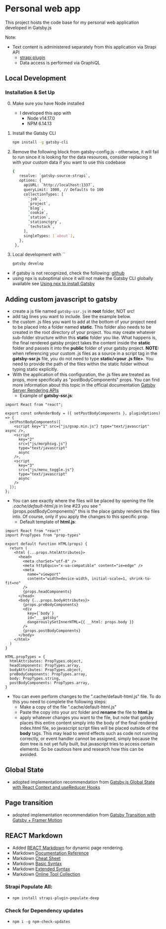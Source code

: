 # Personal web app

This project hosts the code base for my personal web application developed in Gatsby.js

Note:
- Text content is administered separately from this application via Strapi API
  - [strapi plugin](https://www.gatsbyjs.com/plugins/gatsby-source-strapi/)
  - Data access is performed via GraphiQL

## Local Development

### Installation & Set Up

0. Make sure you have Node installed
   - I developed this app with 
     - Node v14.17.0
     -  NPM 6.14.13

1. Install the Gatsby CLI

   ```sh
   npm install -g gatsby-cli
   ```

2. Remove the following block from gatsby-config.js - otherwise, it will fail to run since it is looking for the data resources, consider replacing it with your custom data if you want to use this codebase

   ```sh
   {
      resolve: `gatsby-source-strapi`,
      options: {
        apiURL: `http://localhost:1337`,
        queryLimit: 1000, // Defaults to 100
        collectionTypes: [
          `job`,
          `project`,
          `blog`,
          `cookie`,
          `station`,
          `stationctgry`,
          `techstack`,
        ],
        singleTypes: [`about`],
      },
    },
   ```

3. Local development with ``

   ```sh
   gatsby develop
   ```

- if gatsby is not recognized, check the following: [github](https://github.com/nodejs/node/issues/29287#issuecomment-524859390)
- using npx is suboptimal since it will not make the Gatsby CLI globally available see [Using npx to install Gatsby](https://www.gatsbyjs.com/docs/glossary/npm/#using-npx-to-install-gatsby)

## Adding custom javascript to gatsby

- create a js file named `gatsby-ssr.js` in **root** folder, NOT src!
- add tag lines you want to include. See the example below.
- the custom .js files you want to add at the bottom of your project need to be placed into a folder named **static**. This folder also needs to be created in the root directory of your project. You may create whatever sub-folder structure within this **static** folder you like. What happens is, the final rendered gatsby project takes the content inside the **static** folder and passes it into the **public** folder of your gatsby project. **NOTE:** when referencing your custom .js files as a source in a script tag in the **gatsby-ssr.js** file, you do not need to type **static/<your .js file>**. You need to provide the path of the files within the static folder without typing static explicitly.
- With the application of this configuration, the .js files are treated as props, more specifically as "postBodyComponents" props. You can find more information about this topic in the official documentation [Gatsby Server Rendering APIs](https://www.gatsbyjs.com/docs/reference/config-files/gatsby-ssr/#onRenderBody)
  - Example of **gatsby-ssr.js**:

```
import React from "react";

export const onRenderBody = ({ setPostBodyComponents }, pluginOptions) => {
  setPostBodyComponents([
    <script key="1" src={"js/gsap.min.js"} type="text/javascript" async />,
    <script
      key="2"
      src={"js/morphsvg.js"}
      type="text/javascript"
      async
    />,
    <script
      key="3"
      src={"js/menu_toggle.js"}
      type="text/javascript"
      async
    />
  ]);
};

```

- You can see exactly where the files will be placed by opening the file _.cache/default-html.js_ in line #23 you see "{props.postBodyComponents}" this is the place gatsby renders the files into. Of course, only if you apply the changes to this specific prop.
  - Default template of **html.js**:

```
import React from "react"
import PropTypes from "prop-types"

export default function HTML(props) {
  return (
    <html {...props.htmlAttributes}>
      <head>
        <meta charSet="utf-8" />
        <meta httpEquiv="x-ua-compatible" content="ie=edge" />
        <meta
          name="viewport"
          content="width=device-width, initial-scale=1, shrink-to-fit=no"
        />
        {props.headComponents}
      </head>
      <body {...props.bodyAttributes}>
        {props.preBodyComponents}
        <div
          key={`body`}
          id="___gatsby"
          dangerouslySetInnerHTML={{ __html: props.body }}
        />
        {props.postBodyComponents}
      </body>
    </html>
  )
}

HTML.propTypes = {
  htmlAttributes: PropTypes.object,
  headComponents: PropTypes.array,
  bodyAttributes: PropTypes.object,
  preBodyComponents: PropTypes.array,
  body: PropTypes.string,
  postBodyComponents: PropTypes.array,
}
```

- You can even perform changes to the ".cache/default-html.js" file. To do this you need to complete the following steps:
  - Make a copy of the file ".cache/default-html.js"
  - Paste the copy into your _src_ folder and **rename** the file to **html.js**
  - apply whatever changes you want to the file, but note that gatsby places this entire content simply into the body of the final rendered index.html file, so javascript script files will be placed outside of the **body** tags. This may lead to weird effects such as code not running correctly, or event handler cannot be assigned, simply because the dom tree is not yet fully built, but javascript tries to access certain elements. So be cautious here and research how this can be avoided.

## Global State

- adopted implementation recommendation from [Gatsby.js Global State with React Context and useReducer Hooks](https://youtu.be/ThCfN5WJ0cU)

## Page transition

- adopted implementation recommendation from [Gatsby Transition with Gatsby + Framer Motion](https://janessagarrow.com/blog/gatsby-framer-motion-page-transitions/)

## REACT Markdown
- Added [REACT Markdown](https://github.com/remarkjs/react-markdown) for dynamic page rendering.
- Markdown [Documentation Reference](https://commonmark.org/help/)
- Markdown [Cheat Sheet](https://www.markdownguide.org/cheat-sheet/)
- Markdown [Basic Syntax](https://www.markdownguide.org/basic-syntax/)
- Markdown [Extended Syntax](https://www.markdownguide.org/extended-syntax/)
- Markdown [Online Tool Collection](https://www.markdownguide.org/tools/)

### Strapi Populate All:  
- `npm install strapi-plugin-populate-deep`

### Check for Dependency updates
- `npm i -g npm-check-updates`